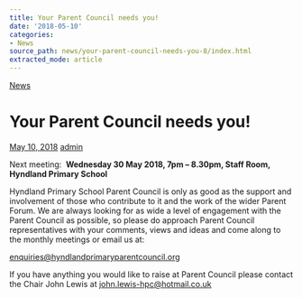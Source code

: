 ```yaml
---
title: Your Parent Council needs you!
date: '2018-05-10'
categories:
- News
source_path: news/your-parent-council-needs-you-8/index.html
extracted_mode: article
---
```

[News](category/news/)

# Your Parent Council needs you!

[May 10, 2018](news/your-parent-council-needs-you-8/) [admin](author/admin/)

Next meeting:&nbsp; **Wednesday 30 May 2018, 7pm – 8.30pm, Staff Room, Hyndland Primary School**

Hyndland Primary School Parent Council is only as good as the support and involvement of those who contribute to it and the work of the wider Parent Forum. We are always looking for as wide a level of engagement with the Parent Council as possible, so please do approach Parent Council representatives with your comments, views and ideas and come along to the monthly meetings or email us at:

[enquiries@hyndlandprimaryparentcouncil.org](mailto:enquiries@hyndlandprimaryparentcouncil.org)

If you have anything you would like to raise at Parent Council please contact the Chair John Lewis at [john.lewis-hpc@hotmail.co.uk](mailto:john.lewis-hpc@hotmail.co.uk)
